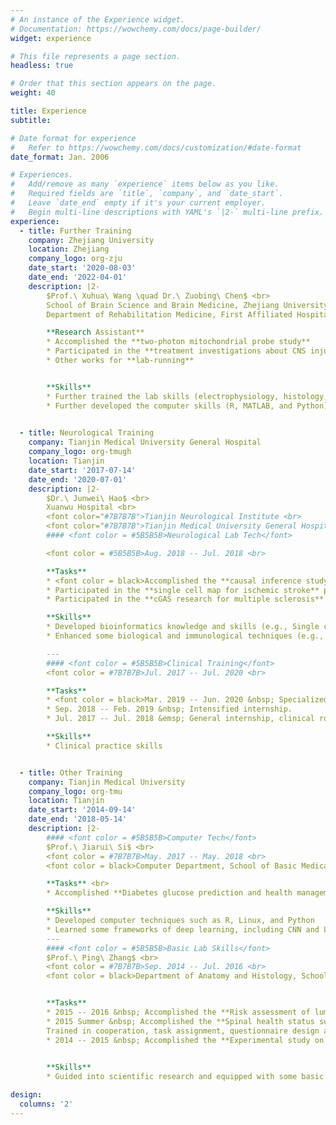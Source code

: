 ```yaml
---
# An instance of the Experience widget.
# Documentation: https://wowchemy.com/docs/page-builder/
widget: experience

# This file represents a page section.
headless: true

# Order that this section appears on the page.
weight: 40

title: Experience
subtitle:

# Date format for experience
#   Refer to https://wowchemy.com/docs/customization/#date-format
date_format: Jan. 2006

# Experiences.
#   Add/remove as many `experience` items below as you like.
#   Required fields are `title`, `company`, and `date_start`.
#   Leave `date_end` empty if it's your current employer.
#   Begin multi-line descriptions with YAML's `|2-` multi-line prefix.
experience:
  - title: Further Training
    company: Zhejiang University
    location: Zhejiang
    company_logo: org-zju
    date_start: '2020-08-03'
    date_end: '2022-04-01'
    description: |2-
        $Prof.\ Xuhua\ Wang \quad Dr.\ Zuobing\ Chen$ <br>
        School of Brain Science and Brain Medicine, Zhejiang University <br>
        Department of Rehabilitation Medicine, First Affiliated Hospital, School of Medicine, Zhejiang University

        **Research Assistant**
        * Accomplished the **two-photon mitochondrial probe study** 
        * Participated in the **treatment investigations about CNS injury diseases like stroke and spinal cord injury** (e.g., MSCs and 3D-printed materials) 
        * Other works for **lab-running**


        **Skills**
        * Further trained the lab skills (electrophysiology, histology, animal care, etc.) 
        * Further developed the computer skills (R, MATLAB, and Python)

  
  - title: Neurological Training
    company: Tianjin Medical University General Hospital
    company_logo: org-tmugh
    location: Tianjin
    date_start: '2017-07-14'
    date_end: '2020-07-01'
    description: |2-
        $Dr.\ Junwei\ Hao$ <br>
        Xuanwu Hospital <br>
        <font color="#7B7B7B">Tianjin Neurological Institute <br> 
        <font color="#7B7B7B">Tianjin Medical University General Hospital 
        #### <font color = #5B5B5B>Neurological Lab Tech</font>

        <font color = #5B5B5B>Aug. 2018 -- Jul. 2018 <br>

        **Tasks** 
        * <font color = black>Accomplished the **causal inference study of FGF23 and ischemic stroke** (Master's thesis)
        * Participated in the **single cell map for ischemic stroke** project
        * Participated in the **cGAS research for multiple sclerosis** project

        **Skills**
        * Developed bioinformatics knowledge and skills (e.g., Single cell analysis and Mendelian randomization design)
        * Enhanced some biological and immunological techniques (e.g., PCR, WB, immunofluorescent staining, FACS, etc.)

        ---
        #### <font color = #5B5B5B>Clinical Training</font>
        <font color = #7B7B7B>Jul. 2017 -- Jul. 2020 <br>

        **Tasks**
        * <font color = black>Mar. 2019 -- Jun. 2020 &nbsp;	Specialized training in the neurological department. 
        * Sep. 2018 -- Feb. 2019 &nbsp;	Intensified internship. 
        * Jul. 2017 -- Jul. 2018 &emsp; General internship, clinical rotation in various departments.  

        **Skills**
        * Clinical practice skills


  - title: Other Training
    company: Tianjin Medical University
    company_logo: org-tmu
    location: Tianjin
    date_start: '2014-09-14'
    date_end: '2018-05-14'
    description: |2-
        #### <font color = #5B5B5B>Computer Tech</font>
        $Prof.\ Jiarui\ Si$ <br>
        <font color = #7B7B7B>May. 2017 -- May. 2018 <br>
        <font color = black>Computer Department, School of Basic Medical Sciences

        **Tasks** <br>
        * Accomplished **Diabetes glucose prediction and health management based on deep learning** project 

        **Skills**
        * Developed computer techniques such as R, Linux, and Python
        * Learned some frameworks of deep learning, including CNN and LSTM
        ---
        #### <font color = #5B5B5B>Basic Lab Skills</font>
        $Prof.\ Ping\ Zhang$ <br> 
        <font color = #7B7B7B>Sep. 2014 -- Jul. 2016 <br>
        <font color = black>Department of Anatomy and Histology, School of Basic Medical Sciences


        **Tasks**
        * 2015 -- 2016 &nbsp; Accomplished the **Risk assessment of lumbar disc herniation and exercise rehabilitation** project 
        * 2015 Summer &nbsp; Accomplished the **Spinal health status survey for college students and healthy spine broadcast** project
        Trained in cooperation, task assignment, questionnaire design and data analysis.<br>
        * 2014 -- 2015 &nbsp; Accomplished the **Experimental study on the inhibitory effect of Salubrinal on osteoclast cell lines** project in osteoporosis ovariectomy mice.
        

        **Skills**
        * Guided into scientific research and equipped with some basic lab skills (histological techniques, cell culture, etc.), project design, and management.

design:
  columns: '2'
---
```

